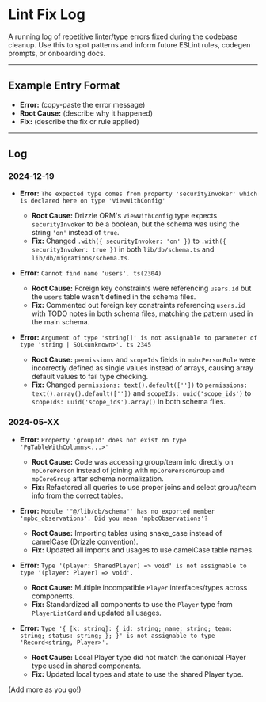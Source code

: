 # Lint Fix Log

A running log of repetitive linter/type errors fixed during the codebase cleanup. Use this to spot patterns and inform future ESLint rules, codegen prompts, or onboarding docs.

---

## Example Entry Format

- **Error:** (copy-paste the error message)
- **Root Cause:** (describe why it happened)
- **Fix:** (describe the fix or rule applied)

---

## Log

### 2024-12-19

- **Error:** `The expected type comes from property 'securityInvoker' which is declared here on type 'ViewWithConfig'`
  - **Root Cause:** Drizzle ORM's `ViewWithConfig` type expects `securityInvoker` to be a boolean, but the schema was using the string `'on'` instead of `true`.
  - **Fix:** Changed `.with({ securityInvoker: 'on' })` to `.with({ securityInvoker: true })` in both `lib/db/schema.ts` and `lib/db/migrations/schema.ts`.

- **Error:** `Cannot find name 'users'. ts(2304)`
  - **Root Cause:** Foreign key constraints were referencing `users.id` but the `users` table wasn't defined in the schema files.
  - **Fix:** Commented out foreign key constraints referencing `users.id` with TODO notes in both schema files, matching the pattern used in the main schema.

- **Error:** `Argument of type 'string[]' is not assignable to parameter of type 'string | SQL<unknown>'. ts 2345`
  - **Root Cause:** `permissions` and `scopeIds` fields in `mpbcPersonRole` were incorrectly defined as single values instead of arrays, causing array default values to fail type checking.
  - **Fix:** Changed `permissions: text().default([''])` to `permissions: text().array().default([''])` and `scopeIds: uuid('scope_ids')` to `scopeIds: uuid('scope_ids').array()` in both schema files.

### 2024-05-XX

- **Error:** `Property 'groupId' does not exist on type 'PgTableWithColumns<...>'`
  - **Root Cause:** Code was accessing group/team info directly on `mpCorePerson` instead of joining with `mpCorePersonGroup` and `mpCoreGroup` after schema normalization.
  - **Fix:** Refactored all queries to use proper joins and select group/team info from the correct tables.

- **Error:** `Module '"@/lib/db/schema"' has no exported member 'mpbc_observations'. Did you mean 'mpbcObservations'?`
  - **Root Cause:** Importing tables using snake_case instead of camelCase (Drizzle convention).
  - **Fix:** Updated all imports and usages to use camelCase table names.

- **Error:** `Type '(player: SharedPlayer) => void' is not assignable to type '(player: Player) => void'.`
  - **Root Cause:** Multiple incompatible `Player` interfaces/types across components.
  - **Fix:** Standardized all components to use the `Player` type from `PlayerListCard` and updated all usages.

- **Error:** `Type '{ [k: string]: { id: string; name: string; team: string; status: string; }; }' is not assignable to type 'Record<string, Player>'.`
  - **Root Cause:** Local Player type did not match the canonical Player type used in shared components.
  - **Fix:** Updated local types and state to use the shared Player type.

(Add more as you go!)
